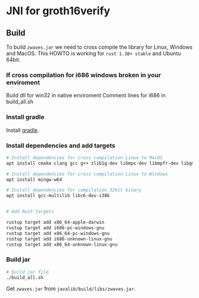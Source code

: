 # JNI for groth16verify

## Build

To build `zwaves.jar` we need to cross compile the library for Linux, Windows and MacOS. 
This HOWTO is working for `rust 1.38+ stable` and Ubuntu 64bit.

### If cross compilation for i686 windows broken in your enviroment
Build dll for win32 in native enviroment
Comment lines for i686 in build_all.sh

### Install gradle

Install [gradle](https://gradle.org/install/).

### Install dependencies and add targets

```sh
# Install dependencies for cross compilation Linux to MacOS
apt install cmake clang gcc g++ zlib1g-dev libmpc-dev libmpfr-dev libgmp-dev libxml2-dev libssl-dev gcc-multilib libc6-dev-i386 mingw-w64

# Install dependencies for cross compilation Linux to Windows
apt install mingw-w64

# Install dependencies for compilation 32bit binary
apt install gcc-multilib libc6-dev-i386


# Add Rust targets

rustup target add x86_64-apple-darwin
rustup target add i686-pc-windows-gnu
rustup target add x86_64-pc-windows-gnu
rustup target add i686-unknown-linux-gnu
rustup target add x86_64-unknown-linux-gnu


```

### Build jar

```sh
# build jar file
./build_all.sh 
```

Get `zwaves.jar` from `javalib/build/libs/zwaves.jar`.